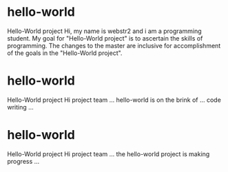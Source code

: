 # hello-world
Hello-World project
Hi, my name is webstr2 and i am a programming student. My goal for "Hello-World project" is to ascertain the skills of programming.
The changes to the master are inclusive for accomplishment of the goals in the "Hello-World project".


# hello-world
Hello-World project
Hi project team ... hello-world is on the brink of ... code writing ...

# hello-world
Hello-World project
Hi project team ... the hello-world project is making progress ... 
